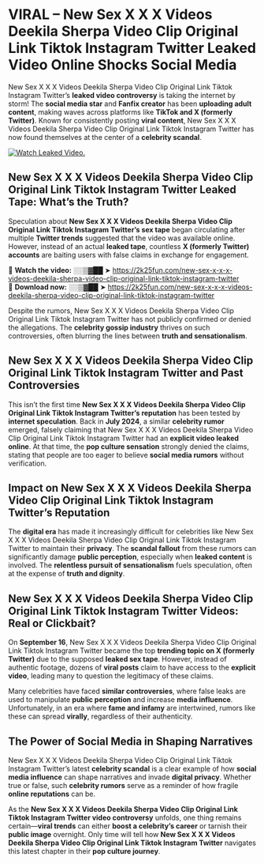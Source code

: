 # VIRAL – New Sex X X X Videos Deekila Sherpa Video Clip Original Link Tiktok Instagram Twitter Leaked Video Online Shocks Social Media 

New Sex X X X Videos Deekila Sherpa Video Clip Original Link Tiktok Instagram Twitter’s **leaked video controversy** is taking the internet by storm! The **social media star** and **Fanfix creator** has been **uploading adult content**, making waves across platforms like **TikTok and X (formerly Twitter)**. Known for consistently posting **viral content**, New Sex X X X Videos Deekila Sherpa Video Clip Original Link Tiktok Instagram Twitter has now found themselves at the center of a **celebrity scandal**.  

[![Watch Leaked Video.](https://miro.medium.com/v2/resize:fit:828/format:webp/1*cilzJN44JGOrTw9NJCrNHA.gif "Watch Leaked Video")](https://2k25fun.com/new-sex-x-x-x-videos-deekila-sherpa-video-clip-original-link-tiktok-instagram-twitter)

## **New Sex X X X Videos Deekila Sherpa Video Clip Original Link Tiktok Instagram Twitter Leaked Tape: What’s the Truth?**  
Speculation about **New Sex X X X Videos Deekila Sherpa Video Clip Original Link Tiktok Instagram Twitter’s sex tape** began circulating after multiple **Twitter trends** suggested that the video was available online. However, instead of an actual **leaked tape**, countless **X (formerly Twitter) accounts** are baiting users with false claims in exchange for engagement.  

🔹 **Watch the video:** ░░▒▓██ ➤ https://2k25fun.com/new-sex-x-x-x-videos-deekila-sherpa-video-clip-original-link-tiktok-instagram-twitter  
🔹 **Download now:** ░░▒▓██ ➤ https://2k25fun.com/new-sex-x-x-x-videos-deekila-sherpa-video-clip-original-link-tiktok-instagram-twitter  

Despite the rumors, New Sex X X X Videos Deekila Sherpa Video Clip Original Link Tiktok Instagram Twitter has not publicly confirmed or denied the allegations. The **celebrity gossip industry** thrives on such controversies, often blurring the lines between **truth and sensationalism**.  

## **New Sex X X X Videos Deekila Sherpa Video Clip Original Link Tiktok Instagram Twitter and Past Controversies**  
This isn’t the first time **New Sex X X X Videos Deekila Sherpa Video Clip Original Link Tiktok Instagram Twitter’s reputation** has been tested by **internet speculation**. Back in **July 2024**, a similar **celebrity rumor** emerged, falsely claiming that New Sex X X X Videos Deekila Sherpa Video Clip Original Link Tiktok Instagram Twitter had an **explicit video leaked online**. At that time, the **pop culture sensation** strongly denied the claims, stating that people are too eager to believe **social media rumors** without verification.  

## **Impact on New Sex X X X Videos Deekila Sherpa Video Clip Original Link Tiktok Instagram Twitter’s Reputation**  
The **digital era** has made it increasingly difficult for celebrities like New Sex X X X Videos Deekila Sherpa Video Clip Original Link Tiktok Instagram Twitter to maintain their **privacy**. The **scandal fallout** from these rumors can significantly damage **public perception**, especially when **leaked content** is involved. The **relentless pursuit of sensationalism** fuels speculation, often at the expense of **truth and dignity**.  

## **New Sex X X X Videos Deekila Sherpa Video Clip Original Link Tiktok Instagram Twitter Videos: Real or Clickbait?**  
On **September 16**, New Sex X X X Videos Deekila Sherpa Video Clip Original Link Tiktok Instagram Twitter became the top **trending topic on X (formerly Twitter)** due to the supposed **leaked sex tape**. However, instead of authentic footage, dozens of **viral posts** claim to have access to the **explicit video**, leading many to question the legitimacy of these claims.  

Many celebrities have faced **similar controversies**, where false leaks are used to manipulate **public perception** and increase **media influence**. Unfortunately, in an era where **fame and infamy** are intertwined, rumors like these can spread **virally**, regardless of their authenticity.  

## **The Power of Social Media in Shaping Narratives**  
New Sex X X X Videos Deekila Sherpa Video Clip Original Link Tiktok Instagram Twitter’s latest **celebrity scandal** is a clear example of how **social media influence** can shape narratives and invade **digital privacy**. Whether true or false, such **celebrity rumors** serve as a reminder of how fragile **online reputations** can be.  

As the **New Sex X X X Videos Deekila Sherpa Video Clip Original Link Tiktok Instagram Twitter video controversy** unfolds, one thing remains certain—**viral trends** can either **boost a celebrity’s career** or tarnish their **public image** overnight. Only time will tell how **New Sex X X X Videos Deekila Sherpa Video Clip Original Link Tiktok Instagram Twitter** navigates this latest chapter in their **pop culture journey**. 